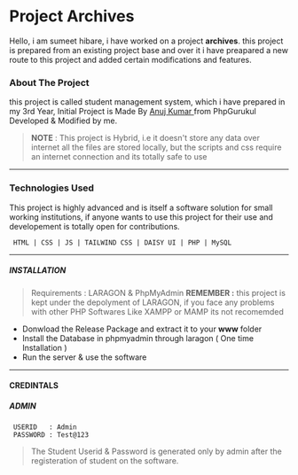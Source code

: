 # Project Archives

Hello, i am sumeet hibare, i have worked on a project  **archives**. this project is prepared from an existing project base and over it i have preapared a new route to this project and added certain modifications and features.

### About The Project

this project is called student management system, which i have prepared in my 3rd Year, Initial Project is Made By [Anuj Kumar ](https://twitter.com/anujk30) from PhpGurukul Developed & Modified by me. 

>**NOTE** : This project is Hybrid, i.e it doesn't store any data over internet all  the files are stored locally, but the scripts and css require an internet connection and its totally safe to use 
****
### Technologies Used

This project is highly advanced and is itself a software solution for small working institutions, if anyone wants to use this project for their use and developement is totally open for contributions.

     HTML | CSS | JS | TAILWIND CSS | DAISY UI | PHP | MySQL

****
 ##### INSTALLATION 

>Requirements : LARAGON & PhpMyAdmin
**REMEMBER :** this project is kept under the depolyment of LARAGON, if you face any problems with other PHP Softwares Like XAMPP or MAMP its not recomemded 

-  Donwload the Release Package and extract it to your **www** folder
- Install the Database in phpmyadmin through laragon ( One time Installation )
- Run the server & use the software

****

#### CREDINTALS 
##### ADMIN
     USERID   : Admin
     PASSWORD : Test@123
     
> The Student Userid & Password is generated only by admin after the registeration of student on the software.



